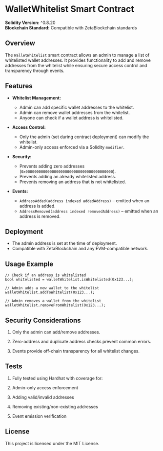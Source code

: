 
# WalletWhitelist Smart Contract

**Solidity Version:** ^0.8.20  
**Blockchain Standard:** Compatible with ZetaBlockchain standards

## Overview

The `WalletWhitelist` smart contract allows an admin to manage a list of whitelisted wallet addresses. It provides functionality to add and remove addresses from the whitelist while ensuring secure access control and transparency through events.

## Features

- **Whitelist Management:**  
  - Admin can add specific wallet addresses to the whitelist.  
  - Admin can remove wallet addresses from the whitelist.  
  - Anyone can check if a wallet address is whitelisted.

- **Access Control:**  
  - Only the admin (set during contract deployment) can modify the whitelist.  
  - Admin-only access enforced via a Solidity `modifier`.

- **Security:**  
  - Prevents adding zero addresses (`0x0000000000000000000000000000000000000000`).  
  - Prevents adding an already whitelisted address.  
  - Prevents removing an address that is not whitelisted.

- **Events:**  
  - `AddressAdded(address indexed addedAddress)` – emitted when an address is added.  
  - `AddressRemoved(address indexed removedAddress)` – emitted when an address is removed.


## Deployment

- The admin address is set at the time of deployment.  
- Compatible with ZetaBlockchain and any EVM-compatible network.

## Usage Example

```solidity
// Check if an address is whitelisted
bool whitelisted = walletWhitelist.isWhitelisted(0x123...);

// Admin adds a new wallet to the whitelist
walletWhitelist.addToWhitelist(0x123...);

// Admin removes a wallet from the whitelist
walletWhitelist.removeFromWhitelist(0x123...);
```

## Security Considerations

1) Only the admin can add/remove addresses.

2) Zero-address and duplicate address checks prevent common errors.

3) Events provide off-chain transparency for all whitelist changes.

## Tests

1) Fully tested using Hardhat with coverage for:

2) Admin-only access enforcement

3) Adding valid/invalid addresses

4) Removing existing/non-existing addresses

5) Event emission verification

## License

This project is licensed under the MIT License.
